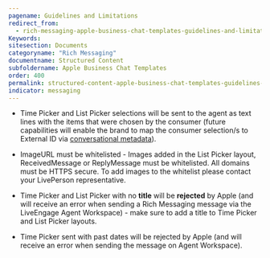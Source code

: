 ```yaml
---
pagename: Guidelines and Limitations
redirect_from:
  - rich-messaging-apple-business-chat-templates-guidelines-and-limitations.html
Keywords:
sitesection: Documents
categoryname: "Rich Messaging"
documentname: Structured Content
subfoldername: Apple Business Chat Templates
order: 400
permalink: structured-content-apple-business-chat-templates-guidelines-and-limitations.html
indicator: messaging
---
```


* Time Picker and List Picker selections will be sent to the agent as text lines with the items that were chosen by the consumer (future capabilities will enable the brand to map the consumer selection/s to External ID via [conversational metadata](guides-conversation-metadata-guide.html)).

* ImageURL must be whitelisted - Images added in the List Picker layout, ReceivedMessage or ReplyMessage must be whitelisted. All domains must be HTTPS secure. To add images to the whitelist please contact your LivePerson representative.

* Time Picker and List Picker with no **title** will be **rejected** by Apple (and will receive an error when sending a Rich Messaging message via the LiveEngage Agent Workspace) - make sure to add a title to Time Picker and List Picker layouts.

* Time Picker sent with past dates will be rejected by Apple (and will receive an error when sending the message on Agent Workspace).
